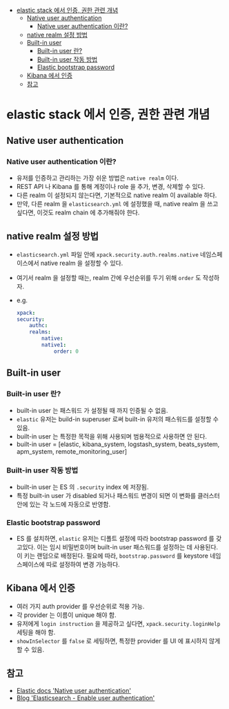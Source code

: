 <!-- TOC -->
- [elastic stack 에서 인증, 권한 관련 개념](#elastic-stack-에서-인증-권한-관련-개념)
  - [Native user authentication](#native-user-authentication)
    - [Native user authentication 이란?](#native-user-authentication-이란)
  - [native realm 설정 방법](#native-realm-설정-방법)
  - [Built-in user](#built-in-user)
    - [Built-in user 란?](#built-in-user-란)
    - [Built-in user 작동 방법](#built-in-user-작동-방법)
    - [Elastic bootstrap password](#elastic-bootstrap-password)
  - [Kibana 에서 인증](#kibana-에서-인증)
  - [참고](#참고)
<!-- /TOC -->

# elastic stack 에서 인증, 권한 관련 개념

## Native user authentication

### Native user authentication 이란?

- 유저를 인증하고 관리하는 가장 쉬운 방법은 `native realm` 이다.
- REST API 나 Kibana 를 통해 계정이나 role 을 추가, 변경, 삭제할 수 있다.
- 다른 realm 이 설정되지 않는다면, 기본적으로 native realm 이 available 하다.
- 만약, 다른 realm 을 `elasticsearch.yml` 에 설정했을 때, native realm 을 쓰고 싶다면, 이것도 realm chain 에 추가해줘야 한다.

## native realm 설정 방법

- `elasticsearch.yml` 파일 안에 `xpack.security.auth.realms.native` 네임스페이스에서 native realm 을 설정할 수 있다.
- 여기서 realm 을 설정할 때는, realm 간에 우선순위를 두기 위해 `order` 도 작성하자.
- e.g.

    ``` yaml
    xpack:
    security:
        authc:
        realms:
            native:
            native1:
                order: 0
    ```

## Built-in user

### Built-in user 란?

- built-in user 는 패스워드 가 설정될 때 까지 인증될 수 없음.
- `elastic` 유저는 build-in superuser 로써 built-in 유저의 패스워드를 설정할 수 있음.
- built-in user 는 특정한 목적을 위해 사용되며 범용적으로 사용하면 안 된다.
- built-in user = [elastic, kibana_system, logstash_system, beats_system, apm_system, remote_monitoring_user]

### Built-in user 작동 방법

- built-in user 는 ES 의 `.security` index 에 저장됨.
- 특정 built-in user 가 disabled 되거나 패스워드 변경이 되면 이 변화를 클러스터 안에 있는 각 노드에 자동으로 반영함.

### Elastic bootstrap password

- ES 를 설치하면, `elastic` 유저는 디폴트 설정에 따라 bootstrap password 를 갖고있다. 이는 임시 비밀번호이며 built-in user 패스워드를 설정하는 데 사용된다. 이 키는 랜덤으로 배정된다. 필요에 따라, `bootstrap.password` 를 keystore 네임스페이스에 따로 설정하여 변경 가능하다.

## Kibana 에서 인증

- 여러 가지 auth provider 를 우선순위로 적용 가능.
- 각 provider 는 이름이 unique 해야 함.
- 유저에게 `login instruction` 을 제공하고 싶다면, `xpack.security.loginHelp` 세팅을 해야 함.
- `showInSelector` 를 `false` 로 세팅하면, 특정한 provider 를 UI 에 표시하지 않게 할 수 있음.

## 참고

- [Elastic docs 'Native user authentication'](https://www.elastic.co/guide/en/elasticsearch/reference/7.10/native-realm.html)
- [Blog 'Elasticsearch - Enable user authentication'](https://techexpert.tips/elasticsearch/elasticsearch-enable-user-authentication/)
